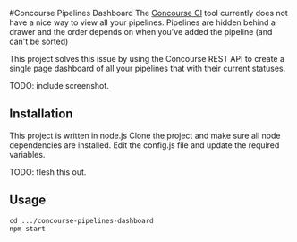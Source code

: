 
#Concourse Pipelines Dashboard
The [Concourse CI](http://concourse.ci) tool currently does not have a nice way to view all your pipelines.
Pipelines are hidden behind a drawer and the order depends on when you've added the pipeline (and can't be sorted)

This project solves this issue by using the Concourse REST API to create a single page dashboard of all your pipelines that with their current statuses.


TODO: include screenshot.

## Installation
This project is written in node.js
Clone the project and make sure all node dependencies are installed.
Edit the config.js file and update the required variables.

TODO: flesh this out.

## Usage
```
cd .../concourse-pipelines-dashboard
npm start 
```

